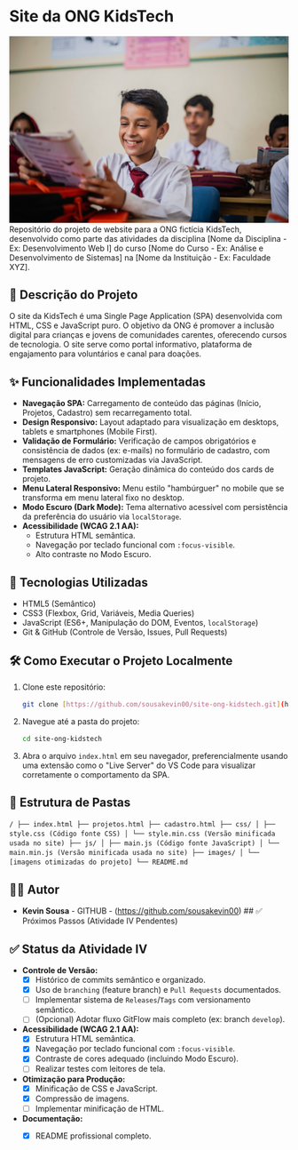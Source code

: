 # Site da ONG KidsTech

![KidsTech Logo](images/turma-kidstech.jpg) Repositório do projeto de website para a ONG fictícia KidsTech, desenvolvido como parte das atividades da disciplina [Nome da Disciplina - Ex: Desenvolvimento Web I] do curso [Nome do Curso - Ex: Análise e Desenvolvimento de Sistemas] na [Nome da Instituição - Ex: Faculdade XYZ].

## 📜 Descrição do Projeto

O site da KidsTech é uma Single Page Application (SPA) desenvolvida com HTML, CSS e JavaScript puro. O objetivo da ONG é promover a inclusão digital para crianças e jovens de comunidades carentes, oferecendo cursos de tecnologia. O site serve como portal informativo, plataforma de engajamento para voluntários e canal para doações.

## ✨ Funcionalidades Implementadas

* **Navegação SPA:** Carregamento de conteúdo das páginas (Início, Projetos, Cadastro) sem recarregamento total.
* **Design Responsivo:** Layout adaptado para visualização em desktops, tablets e smartphones (Mobile First).
* **Validação de Formulário:** Verificação de campos obrigatórios e consistência de dados (ex: e-mails) no formulário de cadastro, com mensagens de erro customizadas via JavaScript.
* **Templates JavaScript:** Geração dinâmica do conteúdo dos cards de projeto.
* **Menu Lateral Responsivo:** Menu estilo "hambúrguer" no mobile que se transforma em menu lateral fixo no desktop.
* **Modo Escuro (Dark Mode):** Tema alternativo acessível com persistência da preferência do usuário via `localStorage`.
* **Acessibilidade (WCAG 2.1 AA):**
    * Estrutura HTML semântica.
    * Navegação por teclado funcional com `:focus-visible`.
    * Alto contraste no Modo Escuro.

## 🚀 Tecnologias Utilizadas

* HTML5 (Semântico)
* CSS3 (Flexbox, Grid, Variáveis, Media Queries)
* JavaScript (ES6+, Manipulação do DOM, Eventos, `localStorage`)
* Git & GitHub (Controle de Versão, Issues, Pull Requests)

## 🛠️ Como Executar o Projeto Localmente

1.  Clone este repositório:
    ```bash
    git clone [https://github.com/sousakevin00/site-ong-kidstech.git](https://github.com/sousakevin00/site-ong-kidstech.git)
    ```
2.  Navegue até a pasta do projeto:
    ```bash
    cd site-ong-kidstech
    ```
3.  Abra o arquivo `index.html` em seu navegador, preferencialmente usando uma extensão como o "Live Server" do VS Code para visualizar corretamente o comportamento da SPA.

## 📝 Estrutura de Pastas

```/ ├── index.html ├── projetos.html ├── cadastro.html ├── css/ │ ├── style.css (Código fonte CSS) │ └── style.min.css (Versão minificada usada no site) ├── js/ │ ├── main.js (Código fonte JavaScript) │ └── main.min.js (Versão minificada usada no site) ├── images/ │ └── [imagens otimizadas do projeto] └── README.md```

## 👨‍💻 Autor

* **Kevin Sousa** - GITHUB - (https://github.com/sousakevin00) ## ✅ Próximos Passos (Atividade IV Pendentes)

## ✅ Status da Atividade IV

* **Controle de Versão:**
    * [X] Histórico de commits semântico e organizado.
    * [X] Uso de `branching` (feature branch) e `Pull Requests` documentados.
    * [ ] Implementar sistema de `Releases`/`Tags` com versionamento semântico.
    * [ ] (Opcional) Adotar fluxo GitFlow mais completo (ex: branch `develop`).
* **Acessibilidade (WCAG 2.1 AA):**
    * [X] Estrutura HTML semântica.
    * [X] Navegação por teclado funcional com `:focus-visible`.
    * [X] Contraste de cores adequado (incluindo Modo Escuro).
    * [ ] Realizar testes com leitores de tela.
* **Otimização para Produção:**
    * [X] Minificação de CSS e JavaScript.
    * [X] Compressão de imagens.
    * [ ] Implementar minificação de HTML.
* **Documentação:**
    * [X] README profissional completo.

